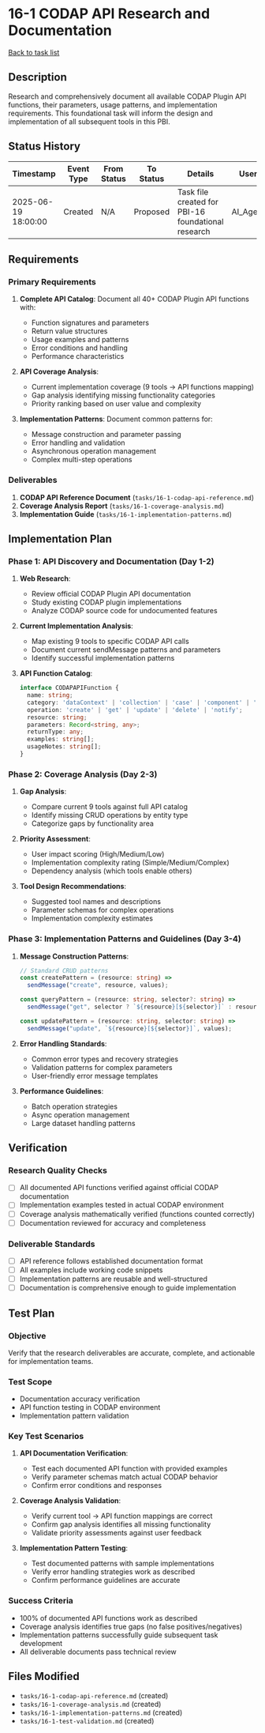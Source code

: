 # 16-1 CODAP API Research and Documentation

[Back to task list](./tasks.md)

## Description

Research and comprehensively document all available CODAP Plugin API functions, their parameters, usage patterns, and implementation requirements. This foundational task will inform the design and implementation of all subsequent tools in this PBI.

## Status History

| Timestamp | Event Type | From Status | To Status | Details | User |
|-----------|------------|-------------|-----------|---------|------|
| 2025-06-19 18:00:00 | Created | N/A | Proposed | Task file created for PBI-16 foundational research | AI_Agent |

## Requirements

### **Primary Requirements**
1. **Complete API Catalog**: Document all 40+ CODAP Plugin API functions with:
   - Function signatures and parameters
   - Return value structures
   - Usage examples and patterns
   - Error conditions and handling
   - Performance characteristics

2. **API Coverage Analysis**: 
   - Current implementation coverage (9 tools → API functions mapping)
   - Gap analysis identifying missing functionality categories
   - Priority ranking based on user value and complexity

3. **Implementation Patterns**: Document common patterns for:
   - Message construction and parameter passing
   - Error handling and validation
   - Asynchronous operation management
   - Complex multi-step operations

### **Deliverables**
1. **CODAP API Reference Document** (`tasks/16-1-codap-api-reference.md`)
2. **Coverage Analysis Report** (`tasks/16-1-coverage-analysis.md`)
3. **Implementation Guide** (`tasks/16-1-implementation-patterns.md`)

## Implementation Plan

### **Phase 1: API Discovery and Documentation (Day 1-2)**

1. **Web Research**:
   - Review official CODAP Plugin API documentation
   - Study existing CODAP plugin implementations
   - Analyze CODAP source code for undocumented features

2. **Current Implementation Analysis**:
   - Map existing 9 tools to specific CODAP API calls
   - Document current sendMessage patterns and parameters
   - Identify successful implementation patterns

3. **API Function Catalog**:
   ```typescript
   interface CODAPAPIFunction {
     name: string;
     category: 'dataContext' | 'collection' | 'case' | 'component' | 'global';
     operation: 'create' | 'get' | 'update' | 'delete' | 'notify';
     resource: string;
     parameters: Record<string, any>;
     returnType: any;
     examples: string[];
     usageNotes: string[];
   }
   ```

### **Phase 2: Coverage Analysis (Day 2-3)**

1. **Gap Analysis**:
   - Compare current 9 tools against full API catalog
   - Identify missing CRUD operations by entity type
   - Categorize gaps by functionality area

2. **Priority Assessment**:
   - User impact scoring (High/Medium/Low)
   - Implementation complexity rating (Simple/Medium/Complex)
   - Dependency analysis (which tools enable others)

3. **Tool Design Recommendations**:
   - Suggested tool names and descriptions
   - Parameter schemas for complex operations
   - Implementation complexity estimates

### **Phase 3: Implementation Patterns and Guidelines (Day 3-4)**

1. **Message Construction Patterns**:
   ```typescript
   // Standard CRUD patterns
   const createPattern = (resource: string) => 
     sendMessage("create", resource, values);
   
   const queryPattern = (resource: string, selector?: string) =>
     sendMessage("get", selector ? `${resource}[${selector}]` : resource);
   
   const updatePattern = (resource: string, selector: string) =>
     sendMessage("update", `${resource}[${selector}]`, values);
   ```

2. **Error Handling Standards**:
   - Common error types and recovery strategies
   - Validation patterns for complex parameters
   - User-friendly error message templates

3. **Performance Guidelines**:
   - Batch operation strategies
   - Async operation management
   - Large dataset handling patterns

## Verification

### **Research Quality Checks**
- [ ] All documented API functions verified against official CODAP documentation
- [ ] Implementation examples tested in actual CODAP environment
- [ ] Coverage analysis mathematically verified (functions counted correctly)
- [ ] Documentation reviewed for accuracy and completeness

### **Deliverable Standards**
- [ ] API reference follows established documentation format
- [ ] All examples include working code snippets
- [ ] Implementation patterns are reusable and well-structured
- [ ] Documentation is comprehensive enough to guide implementation

## Test Plan

### **Objective**
Verify that the research deliverables are accurate, complete, and actionable for implementation teams.

### **Test Scope**
- Documentation accuracy verification
- API function testing in CODAP environment
- Implementation pattern validation

### **Key Test Scenarios**
1. **API Documentation Verification**:
   - Test each documented API function with provided examples
   - Verify parameter schemas match actual CODAP behavior
   - Confirm error conditions and responses

2. **Coverage Analysis Validation**:
   - Verify current tool → API function mappings are correct
   - Confirm gap analysis identifies all missing functionality
   - Validate priority assessments against user feedback

3. **Implementation Pattern Testing**:
   - Test documented patterns with sample implementations
   - Verify error handling strategies work as described
   - Confirm performance guidelines are accurate

### **Success Criteria**
- 100% of documented API functions work as described
- Coverage analysis identifies true gaps (no false positives/negatives)
- Implementation patterns successfully guide subsequent task development
- All deliverable documents pass technical review

## Files Modified

- `tasks/16-1-codap-api-reference.md` (created)
- `tasks/16-1-coverage-analysis.md` (created) 
- `tasks/16-1-implementation-patterns.md` (created)
- `tasks/16-1-test-validation.md` (created) 